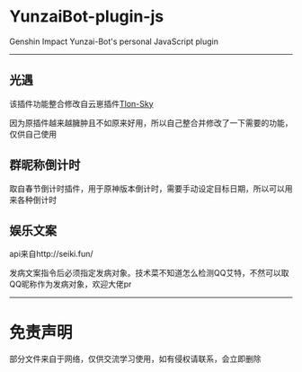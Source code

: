# YunzaiBot-plugin-js

Genshin Impact Yunzai-Bot's personal JavaScript plugin

---

## 光遇

该插件功能整合修改自云崽插件[Tlon-Sky](https://gitee.com/Tloml-Starry/Tlon-Sky)

因为原插件越来越臃肿且不如原来好用，所以自己整合并修改了一下需要的功能，仅供自己使用

## 群昵称倒计时

取自春节倒计时插件，用于原神版本倒计时，需要手动设定目标日期，所以可以用来各种倒计时

## 娱乐文案

api来自http://seiki.fun/

发病文案指令后必须指定发病对象。技术菜不知道怎么检测QQ艾特，不然可以取QQ昵称作为发病对象，欢迎大佬pr

---

# 免责声明

部分文件来自于网络，仅供交流学习使用，如有侵权请联系，会立即删除

